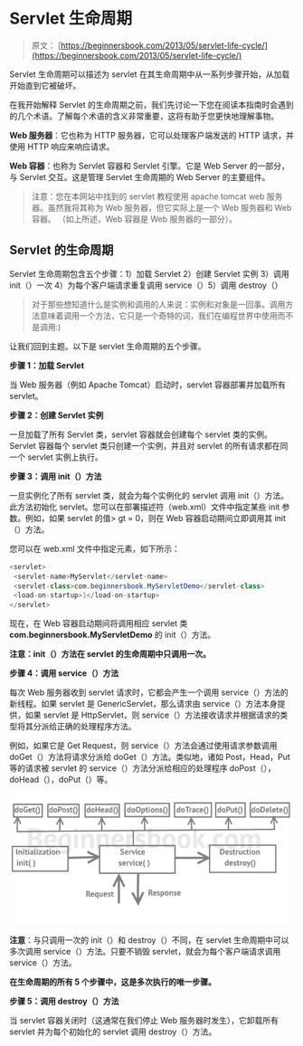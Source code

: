 # Servlet 生命周期

> 原文： [https://beginnersbook.com/2013/05/servlet-life-cycle/](https://beginnersbook.com/2013/05/servlet-life-cycle/)

Servlet 生命周期可以描述为 servlet 在其生命周期中从一系列步骤开始，从加载开始直到它被破坏。

在我开始解释 Servlet 的生命周期之前，我们先讨论一下您在阅读本指南时会遇到的几个术语。了解每个术语的含义非常重要，这将有助于您更快地理解事物。

**Web 服务器**：它也称为 HTTP 服务器，它可以处理客户端发送的 HTTP 请求，并使用 HTTP 响应来响应请求。

**Web 容器**：也称为 Servlet 容器和 Servlet 引擎。它是 Web Server 的一部分，与 Servlet 交互。这是管理 Servlet 生命周期的 Web Server 的主要组件。

> 注意：您在本网站中找到的 servlet 教程使用 apache tomcat web 服务器。虽然我将其称为 Web 服务器，但它实际上是一个 Web 服务器和 Web 容器。 （如上所述，Web 容器是 Web 服务器的一部分）。

## Servlet 的生命周期

Servlet 生命周期包含五个步骤：1）加载 Servlet 2）创建 Servlet 实例 3）调用 init（）一次 4）为每个客户端请求重复调用 service（）5）调用 destroy（）

> 对于那些想知道什么是实例和调用的人来说：实例和对象是一回事。调用方法意味着调用一个方法，它只是一个奇特的词，我们在编程世界中使用而不是调用:)

让我们回到主题。以下是 servlet 生命周期的五个步骤。

**步骤 1：加载 Servlet**

当 Web 服务器（例如 Apache Tomcat）启动时，servlet 容器部署并加载所有 servlet。

**步骤 2：创建 Servlet 实例**

一旦加载了所有 Servlet 类，servlet 容器就会创建每个 servlet 类的实例。 Servlet 容器每个 servlet 类只创建一个实例，并且对 servlet 的所有请求都在同一个 servlet 实例上执行。

**步骤 3：调用 init（）方法**

一旦实例化了所有 servlet 类，就会为每个实例化的 servlet 调用 init（）方法。此方法初始化 servlet。您可以在部署描述符（web.xml）文件中指定某些 init 参数。例如，如果 servlet 的值&gt; gt = 0，则在 Web 容器启动期间立即调用其 init（）方法。

您可以在 web.xml 文件中指定元素，如下所示：

```java
<servlet>
 <servlet-name>MyServlet</servlet-name>
 <servlet-class>com.beginnersbook.MyServletDemo</servlet-class>
 <load-on-startup>1</load-on-startup>
</servlet>

```

现在，在 Web 容器启动期间将调用相应 servlet 类 **com.beginnersbook.MyServletDemo** 的 init（）方法。

**注意：init（）方法在 servlet 的生命周期中只调用一次。**

**步骤 4：调用 service（）方法**

每次 Web 服务器收到 servlet 请求时，它都会产生一个调用 service（）方法的新线程。如果 servlet 是 GenericServlet，那么请求由 service（）方法本身提供，如果 servlet 是 HttpServlet，则 service（）方法接收请求并根据请求的类型将其分派给正确的处理程序方法。

例如，如果它是 Get Request，则 service（）方法会通过使用请求参数调用 doGet（）方法将请求分派给 doGet（）方法。类似地，诸如 Post，Head，Put 等的请求被 servlet 的 service（）方法分派给相应的处理程序 doPost（），doHead（），doPut（）等。

![Servlet Life Cycle](img/99b6d7d7d4ee2cdf7b3dfce261d5405e.jpg)

**注意**：与只调用一次的 init（）和 destroy（）不同，在 servlet 生命周期中可以多次调用 service（）方法。只要不销毁 servlet，就会为每个客户端请求调用 service（）方法。

**在生命周期的所有 5 个步骤中，这是多次执行的唯一步骤。**

**步骤 5：调用 destroy（）方法**

当 servlet 容器关闭时（这通常在我们停止 Web 服务器时发生），它卸载所有 servlet 并为每个初始化的 servlet 调用 destroy（）方法。
